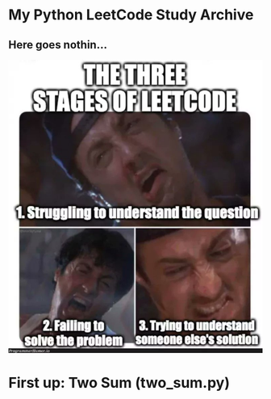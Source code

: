 # My Python LeetCode Study Archive
## Here goes nothin...

![soEleet](soEleet.jpg)

# First up: Two Sum (two_sum.py)

